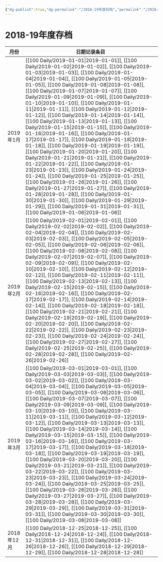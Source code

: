 ```yaml
---
{"dg-publish":true,"dg-permalink":"/2018-19年度存档","permalink":"/2018-19年度存档/"}
---
```


# 2018-19年度存档

| 月份       | 日期记录条目                                                                                                                                                                                                                                                                                                                                                                                                                                                                                                                                                                                                                                                                                                                                                                                                                                                                                                                                                                                                                                                                                                                                                                                                                                                                                                                |
| -------- | --------------------------------------------------------------------------------------------------------------------------------------------------------------------------------------------------------------------------------------------------------------------------------------------------------------------------------------------------------------------------------------------------------------------------------------------------------------------------------------------------------------------------------------------------------------------------------------------------------------------------------------------------------------------------------------------------------------------------------------------------------------------------------------------------------------------------------------------------------------------------------------------------------------------------------------------------------------------------------------------------------------------------------------------------------------------------------------------------------------------------------------------------------------------------------------------------------------------------------------------------------------------------------------------------------------------- |
| 2019年1月  | [[100 Daily/2019-01-01\|2019-01-01]], [[100 Daily/2019-01-02\|2019-01-02]], [[100 Daily/2019-01-03\|2019-01-03]], [[100 Daily/2019-01-04\|2019-01-04]], [[100 Daily/2019-01-05\|2019-01-05]], [[100 Daily/2019-01-08\|2019-01-08]], [[100 Daily/2019-01-07\|2019-01-07]], [[100 Daily/2019-01-09\|2019-01-09]], [[100 Daily/2019-01-10\|2019-01-10]], [[100 Daily/2019-01-11\|2019-01-11]], [[100 Daily/2019-01-12\|2019-01-12]], [[100 Daily/2019-01-14\|2019-01-14]], [[100 Daily/2019-01-13\|2019-01-13]], [[100 Daily/2019-01-15\|2019-01-15]], [[100 Daily/2019-01-16\|2019-01-16]], [[100 Daily/2019-01-17\|2019-01-17]], [[100 Daily/2019-01-18\|2019-01-18]], [[100 Daily/2019-01-19\|2019-01-19]], [[100 Daily/2019-01-20\|2019-01-20]], [[100 Daily/2019-01-21\|2019-01-21]], [[100 Daily/2019-01-22\|2019-01-22]], [[100 Daily/2019-01-23\|2019-01-23]], [[100 Daily/2019-01-24\|2019-01-24]], [[100 Daily/2019-01-25\|2019-01-25]], [[100 Daily/2019-01-26\|2019-01-26]], [[100 Daily/2019-01-27\|2019-01-27]], [[100 Daily/2019-01-28\|2019-01-28]], [[100 Daily/2019-01-30\|2019-01-30]], [[100 Daily/2019-01-29\|2019-01-29]], [[100 Daily/2019-01-31\|2019-01-31]], [[100 Daily/2019-01-06\|2019-01-06]] |
| 2019年2月  | [[100 Daily/2019-02-01\|2019-02-01]], [[100 Daily/2019-02-02\|2019-02-02]], [[100 Daily/2019-02-04\|2019-02-04]], [[100 Daily/2019-02-03\|2019-02-03]], [[100 Daily/2019-02-05\|2019-02-05]], [[100 Daily/2019-02-06\|2019-02-06]], [[100 Daily/2019-02-08\|2019-02-08]], [[100 Daily/2019-02-07\|2019-02-07]], [[100 Daily/2019-02-09\|2019-02-09]], [[100 Daily/2019-02-10\|2019-02-10]], [[100 Daily/2019-02-12\|2019-02-12]], [[100 Daily/2019-02-11\|2019-02-11]], [[100 Daily/2019-02-13\|2019-02-13]], [[100 Daily/2019-02-15\|2019-02-15]], [[100 Daily/2019-02-16\|2019-02-16]], [[100 Daily/2019-02-17\|2019-02-17]], [[100 Daily/2019-02-14\|2019-02-14]], [[100 Daily/2019-02-18\|2019-02-18]], [[100 Daily/2019-02-21\|2019-02-21]], [[100 Daily/2019-02-19\|2019-02-19]], [[100 Daily/2019-02-20\|2019-02-20]], [[100 Daily/2019-02-22\|2019-02-22]], [[100 Daily/2019-02-23\|2019-02-23]], [[100 Daily/2019-02-24\|2019-02-24]], [[100 Daily/2019-02-27\|2019-02-27]], [[100 Daily/2019-02-25\|2019-02-25]], [[100 Daily/2019-02-28\|2019-02-28]], [[100 Daily/2019-02-26\|2019-02-26]]                                                                                                                            |
| 2019年3月  | [[100 Daily/2019-03-01\|2019-03-01]], [[100 Daily/2019-03-03\|2019-03-03]], [[100 Daily/2019-03-02\|2019-03-02]], [[100 Daily/2019-03-04\|2019-03-04]], [[100 Daily/2019-03-05\|2019-03-05]], [[100 Daily/2019-03-06\|2019-03-06]], [[100 Daily/2019-03-07\|2019-03-07]], [[100 Daily/2019-03-09\|2019-03-09]], [[100 Daily/2019-03-10\|2019-03-10]], [[100 Daily/2019-03-11\|2019-03-11]], [[100 Daily/2019-03-12\|2019-03-12]], [[100 Daily/2019-03-13\|2019-03-13]], [[100 Daily/2019-03-14\|2019-03-14]], [[100 Daily/2019-03-15\|2019-03-15]], [[100 Daily/2019-03-16\|2019-03-16]], [[100 Daily/2019-03-17\|2019-03-17]], [[100 Daily/2019-03-18\|2019-03-18]], [[100 Daily/2019-03-19\|2019-03-19]], [[100 Daily/2019-03-20\|2019-03-20]], [[100 Daily/2019-03-21\|2019-03-21]], [[100 Daily/2019-03-22\|2019-03-22]], [[100 Daily/2019-03-23\|2019-03-23]], [[100 Daily/2019-03-24\|2019-03-24]], [[100 Daily/2019-03-25\|2019-03-25]], [[100 Daily/2019-03-26\|2019-03-26]], [[100 Daily/2019-03-27\|2019-03-27]], [[100 Daily/2019-03-28\|2019-03-28]], [[100 Daily/2019-03-29\|2019-03-29]], [[100 Daily/2019-03-31\|2019-03-31]], [[100 Daily/2019-03-30\|2019-03-30]], [[100 Daily/2019-03-08\|2019-03-08]] |
| 2018年12月 | [[100 Daily/2018-12-25\|2018-12-25]], [[100 Daily/2018-12-24\|2018-12-24]], [[100 Daily/2018-12-31\|2018-12-31]], [[100 Daily/2018-12-26\|2018-12-26]], [[100 Daily/2018-12-29\|2018-12-29]], [[100 Daily/2018-12-28\|2018-12-28]]                                                                                                                                                                                                                                                                                                                                                                                                                                                                                                                                                                                                                                                                                                                                                                                                                                                                                                                                                                                                                                                                  |


